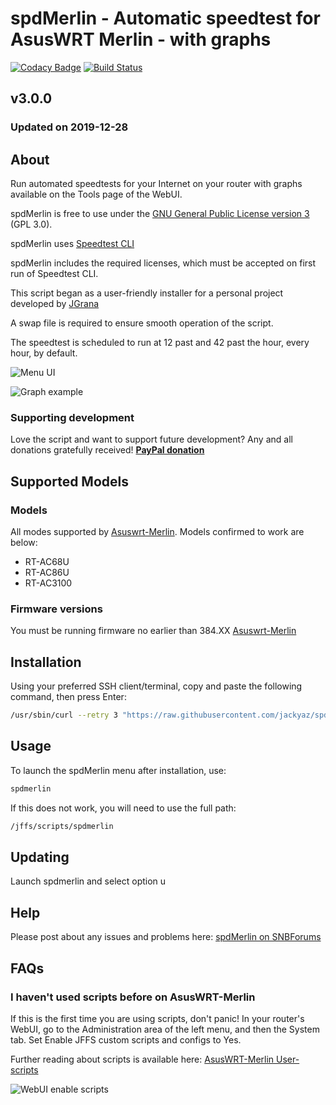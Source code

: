 # spdMerlin - Automatic speedtest for AsusWRT Merlin - with graphs
[![Codacy Badge](https://api.codacy.com/project/badge/Grade/1e0da6475e3047d59b35e258a18b78fc)](https://www.codacy.com/app/jackyaz/spdMerlin?utm_source=github.com&amp;utm_medium=referral&amp;utm_content=jackyaz/spdMerlin&amp;utm_campaign=Badge_Grade)
[![Build Status](https://travis-ci.com/jackyaz/spdMerlin.svg?branch=master)](https://travis-ci.com/jackyaz/spdMerlin)

## v3.0.0
### Updated on 2019-12-28
## About
Run automated speedtests for your Internet on your router with graphs available on the Tools page of the WebUI.

spdMerlin is free to use under the [GNU General Public License version 3](https://opensource.org/licenses/GPL-3.0) (GPL 3.0).

spdMerlin uses [Speedtest CLI](https://www.speedtest.net/apps/cli)

spdMerlin includes the required licenses, which must be accepted on first run of Speedtest CLI.

This script began as a user-friendly installer for a personal project developed by [JGrana](https://www.snbforums.com/members/jgrana.20663/)

A swap file is required to ensure smooth operation of the script.

The speedtest is scheduled to run at 12 past and 42 past the hour, every hour, by default.

![Menu UI](https://puu.sh/EUb1y/e1be02cfe7.png)

![Graph example](https://puu.sh/EUb2D/fde7562804.png)

### Supporting development
Love the script and want to support future development? Any and all donations gratefully received!
[**PayPal donation**](https://paypal.me/jackyaz21)

## Supported Models
### Models
All modes supported by [Asuswrt-Merlin](https://asuswrt.lostrealm.ca/about). Models confirmed to work are below:
*   RT-AC68U
*   RT-AC86U
*   RT-AC3100

### Firmware versions
You must be running firmware no earlier than 384.XX [Asuswrt-Merlin](https://asuswrt.lostrealm.ca/)

## Installation
Using your preferred SSH client/terminal, copy and paste the following command, then press Enter:

```sh
/usr/sbin/curl --retry 3 "https://raw.githubusercontent.com/jackyaz/spdMerlin/master/spdmerlin.sh" -o "/jffs/scripts/spdmerlin" && chmod 0755 /jffs/scripts/spdmerlin && /jffs/scripts/spdmerlin install
```

## Usage
To launch the spdMerlin menu after installation, use:
```sh
spdmerlin
```

If this does not work, you will need to use the full path:
```sh
/jffs/scripts/spdmerlin
```

## Updating
Launch spdmerlin and select option u

## Help
Please post about any issues and problems here: [spdMerlin on SNBForums](https://www.snbforums.com/threads/spdmerlin-automated-speedtests-with-graphs.55904/)

## FAQs
### I haven't used scripts before on AsusWRT-Merlin
If this is the first time you are using scripts, don't panic! In your router's WebUI, go to the Administration area of the left menu, and then the System tab. Set Enable JFFS custom scripts and configs to Yes.

Further reading about scripts is available here: [AsusWRT-Merlin User-scripts](https://github.com/RMerl/asuswrt-merlin/wiki/User-scripts)

![WebUI enable scripts](https://puu.sh/A3wnG/00a43283ed.png)
